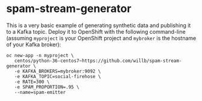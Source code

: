 # spam-stream-generator

This is a very basic example of generating synthetic data and publishing it to a Kafka topic.  Deploy it to OpenShift with the following command-line (assuming `myproject` is your OpenShift project and `mybroker` is the hostname of your Kafka broker):

```
oc new-app -n myproject \
   centos/python-36-centos7~https://github.com/willb/spam-stream-generator \
   -e KAFKA_BROKERS=mybroker:9092 \
   -e KAFKA_TOPIC=social-firehose \
   -e RATE=300 \
   -e SPAM_PROPORTION=.95 \
   --name=spam-emitter
```
